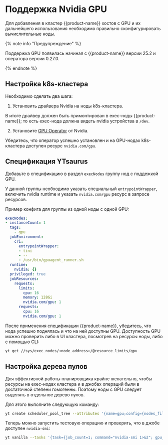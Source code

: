 # Поддержка Nvidia GPU

Для добавления в кластер {{product-name}} хостов с GPU и их дальнейшего использования необходимо правильно сконфигурировать вычислительные ноды.

{% note info "Предупреждение" %}

Поддержка GPU появилась начиная с {{product-name}} версии 25.2 и оператора версии 0.27.0.

{% endnote %}

## Настройка k8s-кластера

Необходимо сделать два шага:

1. Установить драйвера Nvidia на ноды k8s-кластера.

В итоге драйвер должен быть примонтирован в exec-ноды {{product-name}}; то есть exec-нода должна видеть nvidia устройства в `/dev`.

2. Установите [GPU Operator](https://docs.nvidia.com/datacenter/cloud-native/gpu-operator/latest/getting-started.html) от Nvidia.

Убедитесь, что оператор успешно установлен и на GPU-нодах k8s-кластера доступен ресурс `nvidia.com/gpu`.

## Спецификация YTsaurus

Добавьте в спецификацию в раздел `execNodes` группу нод с поддежкой GPU.

У данной группы необходимо указать специальный `entrypointWrapper`, включить nvidia runtime и указать `nvidia.com/gpu` ресурс в запросе ресурсов.

Пример конфига для группы из одной ноды с одной GPU:
```yaml
execNodes:
- instanceCount: 1
  tags:
    - gpu
  jobEnvironment:
    cri:
      entrypointWrapper:
      - tini
      - --
      - /usr/bin/gpuagent_runner.sh
  runtime:
    nvidia: {}
  privileged: true
  jobResources:
    requests:
      limits:
        cpu: 16
        memory: 128Gi
        nvidia.com/gpu: 1
      requests:
        cpu: 16
        nvidia.com/gpu: 1
```

После применения спецификации {{product-name}}, убедитесь, что нода успешно поднялась и что на ней доступны GPU. Доступность GPU можно проверить либо в UI кластера, посмотрев на ресурсы ноды, либо с помощью CLI:

```bash
yt get //sys/exec_nodes/<node_address>/@resource_limits/gpu
```

## Настройка дерева пулов

Для эффективной работы планировщика крайне желательно, чтобы ресурсы на exec-нодах кластера и в джобах операций были в достаточной степени гомогенны. Поэтому ноды с GPU следует выделять в отдельное дерево пулов.

Для этого выполните следующую команду:
```bash
yt create scheduler_pool_tree --attributes '{name=gpu;config={nodes_filter=gpu}}'
```

Теперь можно запустить тестовую операцию и проверить, что в джобе доступен `nvidia-smi`:
```bash
yt vanilla --tasks '{task={job_count=1; command="nvidia-smi 1>&2"; gpu_limit=1;};}' --spec '{pool_trees=[gpu];}'
```
